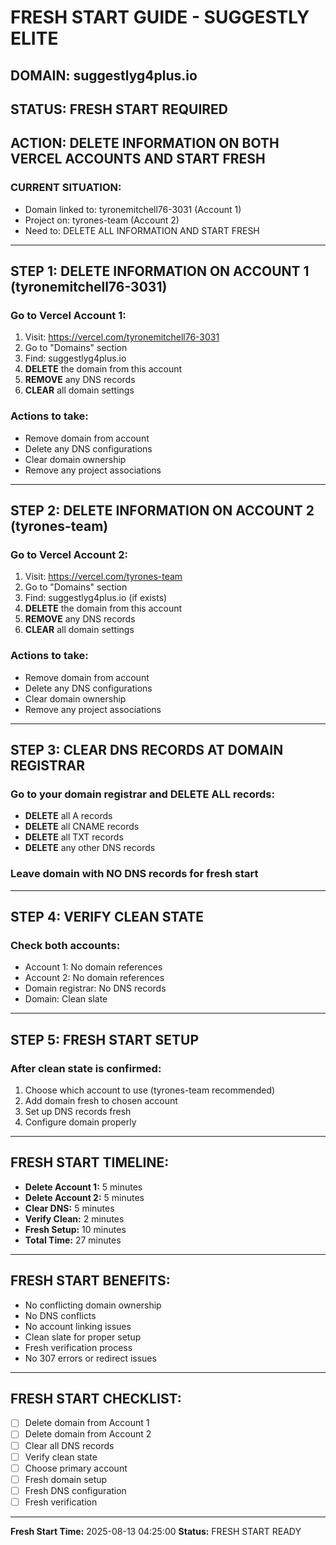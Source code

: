 # FRESH START GUIDE - SUGGESTLY ELITE

## DOMAIN: suggestlyg4plus.io
## STATUS: FRESH START REQUIRED
## ACTION: DELETE INFORMATION ON BOTH VERCEL ACCOUNTS AND START FRESH

### CURRENT SITUATION:
- Domain linked to: tyronemitchell76-3031 (Account 1)
- Project on: tyrones-team (Account 2)
- Need to: DELETE ALL INFORMATION AND START FRESH

---

## STEP 1: DELETE INFORMATION ON ACCOUNT 1 (tyronemitchell76-3031)

### Go to Vercel Account 1:
1. Visit: https://vercel.com/tyronemitchell76-3031
2. Go to "Domains" section
3. Find: suggestlyg4plus.io
4. **DELETE** the domain from this account
5. **REMOVE** any DNS records
6. **CLEAR** all domain settings

### Actions to take:
- Remove domain from account
- Delete any DNS configurations
- Clear domain ownership
- Remove any project associations

---

## STEP 2: DELETE INFORMATION ON ACCOUNT 2 (tyrones-team)

### Go to Vercel Account 2:
1. Visit: https://vercel.com/tyrones-team
2. Go to "Domains" section
3. Find: suggestlyg4plus.io (if exists)
4. **DELETE** the domain from this account
5. **REMOVE** any DNS records
6. **CLEAR** all domain settings

### Actions to take:
- Remove domain from account
- Delete any DNS configurations
- Clear domain ownership
- Remove any project associations

---

## STEP 3: CLEAR DNS RECORDS AT DOMAIN REGISTRAR

### Go to your domain registrar and DELETE ALL records:
- **DELETE** all A records
- **DELETE** all CNAME records
- **DELETE** all TXT records
- **DELETE** any other DNS records

### Leave domain with NO DNS records for fresh start

---

## STEP 4: VERIFY CLEAN STATE

### Check both accounts:
- Account 1: No domain references
- Account 2: No domain references
- Domain registrar: No DNS records
- Domain: Clean slate

---

## STEP 5: FRESH START SETUP

### After clean state is confirmed:
1. Choose which account to use (tyrones-team recommended)
2. Add domain fresh to chosen account
3. Set up DNS records fresh
4. Configure domain properly

---

## FRESH START TIMELINE:
- **Delete Account 1:** 5 minutes
- **Delete Account 2:** 5 minutes
- **Clear DNS:** 5 minutes
- **Verify Clean:** 2 minutes
- **Fresh Setup:** 10 minutes
- **Total Time:** 27 minutes

---

## FRESH START BENEFITS:
- No conflicting domain ownership
- No DNS conflicts
- No account linking issues
- Clean slate for proper setup
- Fresh verification process
- No 307 errors or redirect issues

---

## FRESH START CHECKLIST:
- [ ] Delete domain from Account 1
- [ ] Delete domain from Account 2
- [ ] Clear all DNS records
- [ ] Verify clean state
- [ ] Choose primary account
- [ ] Fresh domain setup
- [ ] Fresh DNS configuration
- [ ] Fresh verification

---
**Fresh Start Time:** 2025-08-13 04:25:00
**Status:** FRESH START READY
